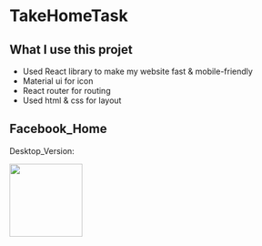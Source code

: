 # TakeHomeTask

## What I use this projet

- Used React library to make my website fast & mobile-friendly
- Material ui for icon
- React router for routing
- Used html & css for layout

## Facebook_Home

Desktop_Version:

<img src="https://i.ibb.co/3mMpXdt/Screenshot-26.png" width="128"/>





